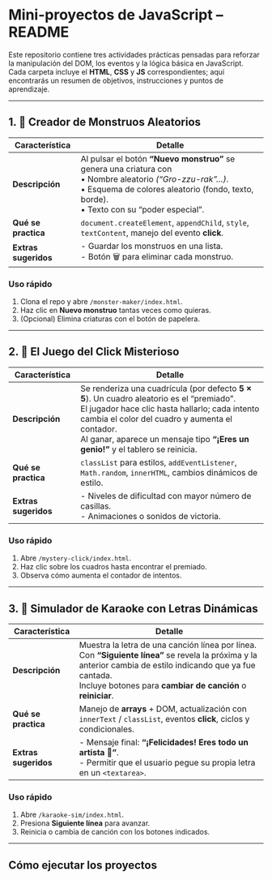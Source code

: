 # Mini-proyectos de JavaScript – README

Este repositorio contiene tres actividades prácticas pensadas para reforzar la manipulación del DOM, los eventos y la lógica básica en JavaScript.  
Cada carpeta incluye el **HTML**, **CSS** y **JS** correspondientes; aquí encontrarás un resumen de objetivos, instrucciones y puntos de aprendizaje.

---

## 1. 🎲 Creador de Monstruos Aleatorios

| Característica | Detalle |
| -------------- | ------- |
| **Descripción** | Al pulsar el botón **“Nuevo monstruo”** se genera una criatura con <br>• Nombre aleatorio *(“Gro-zzu-rak”…)*.<br>• Esquema de colores aleatorio (fondo, texto, borde).<br>• Texto con su “poder especial”. |
| **Qué se practica** | `document.createElement`, `appendChild`, `style`, `textContent`, manejo del evento **click**. |
| **Extras sugeridos** | - Guardar los monstruos en una lista.<br>- Botón 🗑️ para eliminar cada monstruo. |

### Uso rápido
1. Clona el repo y abre `/monster-maker/index.html`.
2. Haz clic en **Nuevo monstruo** tantas veces como quieras.
3. (Opcional) Elimina criaturas con el botón de papelera.

---

## 2. 🎯 El Juego del Click Misterioso

| Característica | Detalle |
| -------------- | ------- |
| **Descripción** | Se renderiza una cuadrícula (por defecto **5 × 5**). Un cuadro aleatorio es el “premiado”.<br>El jugador hace clic hasta hallarlo; cada intento cambia el color del cuadro y aumenta el contador.<br>Al ganar, aparece un mensaje tipo **“¡Eres un genio!”** y el tablero se reinicia. |
| **Qué se practica** | `classList` para estilos, `addEventListener`, `Math.random`, `innerHTML`, cambios dinámicos de estilo. |
| **Extras sugeridos** | - Niveles de dificultad con mayor número de casillas.<br>- Animaciones o sonidos de victoria. |

### Uso rápido
1. Abre `/mystery-click/index.html`.
2. Haz clic sobre los cuadros hasta encontrar el premiado.
3. Observa cómo aumenta el contador de intentos.

---

## 3. 🎤 Simulador de Karaoke con Letras Dinámicas

| Característica | Detalle |
| -------------- | ------- |
| **Descripción** | Muestra la letra de una canción línea por línea. Con **“Siguiente línea”** se revela la próxima y la anterior cambia de estilo indicando que ya fue cantada.<br>Incluye botones para **cambiar de canción** o **reiniciar**. |
| **Qué se practica** | Manejo de **arrays** + DOM, actualización con `innerText` / `classList`, eventos **click**, ciclos y condicionales. |
| **Extras sugeridos** | - Mensaje final: **“¡Felicidades! Eres todo un artista 🎤”**.<br>- Permitir que el usuario pegue su propia letra en un `<textarea>`. |

### Uso rápido
1. Abre `/karaoke-sim/index.html`.
2. Presiona **Siguiente línea** para avanzar.
3. Reinicia o cambia de canción con los botones indicados.

---

## Cómo ejecutar los proyectos

```bash

